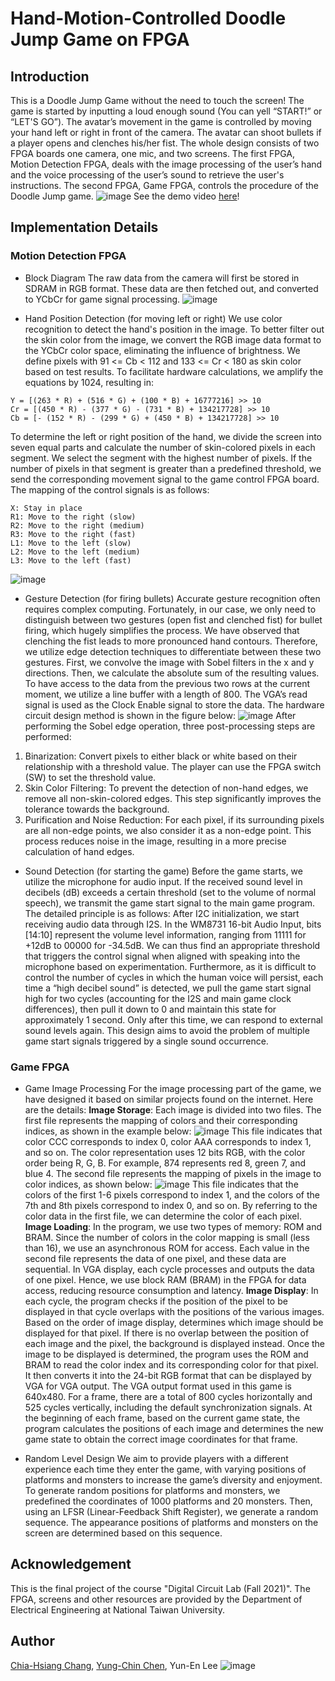 # Hand-Motion-Controlled Doodle Jump Game on FPGA

## Introduction
This is a Doodle Jump Game without the need to touch the screen! The game is started by inputting a loud enough sound (You can yell “START!” or “LET'S GO”). The avatar’s movement in the game is controlled by moving your hand left or right in front of the camera. The avatar can shoot bullets if a player opens and clenches his/her fist.
The whole design consists of two FPGA boards one camera, one mic, and two screens. The first FPGA, Motion Detection FPGA, deals with the image processing of the user’s hand and the voice processing of the user’s sound to retrieve the user's instructions. The second FPGA, Game FPGA, controls the procedure of the Doodle Jump game.
![image](https://github.com/hsiang20/NTUEE_DCLAB/assets/38748578/e663a323-e1d9-4596-810a-a63f64287baa)
See the demo video [here](https://youtu.be/i33Eo8lPrFY)!

## Implementation Details
### Motion Detection FPGA
* Block Diagram
The raw data from the camera will first be stored in SDRAM in RGB format. These data are then fetched out, and converted to YCbCr for game signal processing.
![image](https://github.com/hsiang20/NTUEE_DCLAB/assets/38748578/179c4d06-4812-4882-8ed3-49a180b7023f)

* Hand Position Detection (for moving left or right)
We use color recognition to detect the hand's position in the image. To better filter out the skin color from the image, we convert the RGB image data format to the YCbCr color space, eliminating the influence of brightness. We define pixels with 91 <= Cb < 112 and 133 <= Cr < 180 as skin color based on test results. To facilitate hardware calculations, we amplify the equations by 1024, resulting in:
```
Y = [(263 * R) + (516 * G) + (100 * B) + 16777216] >> 10
Cr = [(450 * R) - (377 * G) - (731 * B) + 134217728] >> 10
Cb = [- (152 * R) - (299 * G) + (450 * B) + 134217728] >> 10
```
To determine the left or right position of the hand, we divide the screen into seven equal parts and calculate the number of skin-colored pixels in each segment. We select the segment with the highest number of pixels. If the number of pixels in that segment is greater than a predefined threshold, we send the corresponding movement signal to the game control FPGA board. The mapping of the control signals is as follows:
```
X: Stay in place 
R1: Move to the right (slow)
R2: Move to the right (medium)
R3: Move to the right (fast)
L1: Move to the left (slow)
L2: Move to the left (medium)
L3: Move to the left (fast)
```
![image](https://github.com/hsiang20/NTUEE_DCLAB/assets/38748578/8361557d-f348-4f0d-8935-b431c2c78833)

* Gesture Detection (for firing bullets)
Accurate gesture recognition often requires complex computing. Fortunately, in our case, we only need to distinguish between two gestures (open fist and clenched fist) for bullet firing, which hugely simplifies the process. We have observed that clenching the fist leads to more pronounced hand contours. Therefore, we utilize edge detection techniques to differentiate between these two gestures.
First, we convolve the image with Sobel filters in the x and y directions. Then, we calculate the absolute sum of the resulting values. To have access to the data from the previous two rows at the current moment, we utilize a line buffer with a length of 800. The VGA’s read signal is used as the Clock Enable signal to store the data. The hardware circuit design method is shown in the figure below:
![image](https://github.com/hsiang20/NTUEE_DCLAB/assets/38748578/71ce1f65-b3ec-4d94-8d74-ee6108106fb8)
After performing the Sobel edge operation, three post-processing steps are performed:
1. Binarization: Convert pixels to either black or white based on their relationship with a threshold value. The player can use the FPGA switch (SW) to set the threshold value.
2. Skin Color Filtering: To prevent the detection of non-hand edges, we remove all non-skin-colored edges. This step significantly improves the tolerance towards the background.
3. Purification and Noise Reduction: For each pixel, if its surrounding pixels are all non-edge points, we also consider it as a non-edge point. This process reduces noise in the image, resulting in a more precise calculation of hand edges.

* Sound Detection (for starting the game)
Before the game starts, we utilize the microphone for audio input. If the received sound level in decibels (dB) exceeds a certain threshold (set to the volume of normal speech), we transmit the game start signal to the main game program. The detailed principle is as follows:
After I2C initialization, we start receiving audio data through I2S. In the WM8731 16-bit Audio Input, bits [14:10] represent the volume level information, ranging from 11111 for +12dB to 00000 for -34.5dB. We can thus find an appropriate threshold that triggers the control signal when aligned with speaking into the microphone based on experimentation.
Furthermore, as it is difficult to control the number of cycles in which the human voice will persist, each time a “high decibel sound” is detected, we pull the game start signal high for two cycles (accounting for the I2S and main game clock differences), then pull it down to 0 and maintain this state for approximately 1 second. Only after this time, we can respond to external sound levels again. This design aims to avoid the problem of multiple game start signals triggered by a single sound occurrence.

### Game FPGA
* Game Image Processing
For the image processing part of the game, we have designed it based on similar projects found on the internet. Here are the details:
**Image Storage**: Each image is divided into two files. The first file represents the mapping of colors and their corresponding indices, as shown in the example below:
![image](https://github.com/hsiang20/NTUEE_DCLAB/assets/38748578/8810c53b-b539-46f4-8b46-4114c408cd23)
This file indicates that color CCC corresponds to index 0, color AAA corresponds to index 1, and so on. The color representation uses 12 bits RGB, with the color order being R, G, B. For example, 874 represents red 8, green 7, and blue 4.
The second file represents the mapping of pixels in the image to color indices, as shown below:
![image](https://github.com/hsiang20/NTUEE_DCLAB/assets/38748578/2474fab5-8dd0-4604-a891-9759489fe280)
This file indicates that the colors of the first 1-6 pixels correspond to index 1, and the colors of the 7th and 8th pixels correspond to index 0, and so on. By referring to the color data in the first file, we can determine the color of each pixel.
**Image Loading**: In the program, we use two types of memory: ROM and BRAM. Since the number of colors in the color mapping is small (less than 16), we use an asynchronous ROM for access. Each value in the second file represents the data of one pixel, and these data are sequential. In VGA display, each cycle processes and outputs the data of one pixel. Hence, we use block RAM (BRAM) in the FPGA for data access, reducing resource consumption and latency.
**Image Display**: In each cycle, the program checks if the position of the pixel to be displayed in that cycle overlaps with the positions of the various images. Based on the order of image display, determines which image should be displayed for that pixel. If there is no overlap between the position of each image and the pixel, the background is displayed instead. Once the image to be displayed is determined, the program uses the ROM and BRAM to read the color index and its corresponding color for that pixel. It then converts it into the 24-bit RGB format that can be displayed by VGA for VGA output.
The VGA output format used in this game is 640x480. For a frame, there are a total of 800 cycles horizontally and 525 cycles vertically, including the default synchronization signals. At the beginning of each frame, based on the current game state, the program calculates the positions of each image and determines the new game state to obtain the correct image coordinates for that frame.

* Random Level Design
We aim to provide players with a different experience each time they enter the game, with varying positions of platforms and monsters to increase the game’s diversity and enjoyment. To generate random positions for platforms and monsters, we predefined the coordinates of 1000 platforms and 20 monsters. Then, using an LFSR (Linear-Feedback Shift Register), we generate a random sequence. The appearance positions of platforms and monsters on the screen are determined based on this sequence.

## Acknowledgement
This is the final project of the course "Digital Circuit Lab (Fall 2021)". The FPGA, screens and other resources are provided by the Department of Electrical Engineering at National Taiwan University. 

## Author
[Chia-Hsiang Chang](https://github.com/hsiang20), [Yung-Chin Chen](https://github.com/Chenyungchin), Yun-En Lee
![image](https://github.com/hsiang20/NTUEE_DCLAB/assets/38748578/1def6041-df7a-46cf-aa5a-392fbc16c978)
